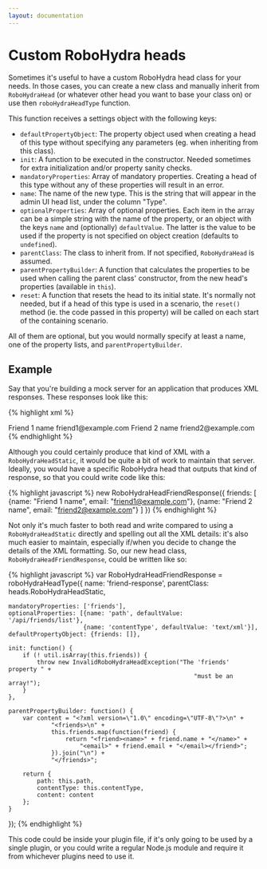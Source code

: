 ```yaml
---
layout: documentation
---
```

Custom RoboHydra heads
======================

Sometimes it's useful to have a custom RoboHydra head class for your
needs. In those cases, you can create a new class and manually inherit
from `RoboHydraHead` (or whatever other head you want to base your
class on) or use then `roboHydraHeadType` function.

This function receives a settings object with the following keys:

* `defaultPropertyObject`: The property object used when creating a
  head of this type without specifying any parameters (eg. when
  inheriting from this class).
* `init`: A function to be executed in the constructor. Needed
  sometimes for extra initialization and/or property sanity checks.
* `mandatoryProperties`: Array of mandatory properties. Creating a
  head of this type without any of these properties will result in an
  error.
* `name`: The name of the new type. This is the string that will
  appear in the admin UI head list, under the column "Type".
* `optionalProperties`: Array of optional properties. Each item in the
  array can be a simple string with the name of the property, or an
  object with the keys `name` and (optionally) `defaultValue`. The
  latter is the value to be used if the property is not specified on
  object creation (defaults to `undefined`).
* `parentClass`: The class to inherit from. If not specified,
  `RoboHydraHead` is assumed.
* `parentPropertyBuilder`: A function that calculates the properties
  to be used when calling the parent class' constructor, from the new
  head's properties (available in `this`).
* `reset`: A function that resets the head to its initial state. It's
  normally not needed, but if a head of this type is used in a
  scenario, the `reset()` method (ie. the code passed in this
  property) will be called on each start of the containing scenario.

All of them are optional, but you would normally specify at least a
name, one of the property lists, and `parentPropertyBuilder`.

Example
-------

Say that you're building a mock server for an application that
produces XML responses. These responses look like this:

{% highlight xml %}
<?xml version="1.0" encoding="UTF-8"?>
<friends>
  <friend>
    <name>Friend 1 name</name>
    <email>friend1@example.com</email>
  </friend>
  <friend>
    <name>Friend 2 name</name>
    <email>friend2@example.com</email>
  </friend>
</friends>
{% endhighlight %}

Although you could certainly produce that kind of XML with a
`RoboHydraHeadStatic`, it would be quite a bit of work to maintain
that server. Ideally, you would have a specific RoboHydra head that
outputs that kind of response, so that you could write code like this:

{% highlight javascript %}
new RoboHydraHeadFriendResponse({
    friends: [
        {name: "Friend 1 name",
         email: "friend1@example.com"},
        {name: "Friend 2 name",
         email: "friend2@example.com"}
    ]
})
{% endhighlight %}

Not only it's much faster to both read and write compared to using a
`RoboHydraHeadStatic` directly and spelling out all the XML details:
it's also much easier to maintain, especially if/when you decide to
change the details of the XML formatting. So, our new head class,
`RoboHydraHeadFriendResponse`, could be written like so:

{% highlight javascript %}
var RoboHydraHeadFriendResponse = roboHydraHeadType({
    name: 'friend-response',
    parentClass: heads.RoboHydraHeadStatic,

    mandatoryProperties: ['friends'],
    optionalProperties: [{name: 'path', defaultValue: '/api/friends/list'},
                         {name: 'contentType', defaultValue: 'text/xml'}],
    defaultPropertyObject: {friends: []},

    init: function() {
        if (! util.isArray(this.friends)) {
            throw new InvalidRoboHydraHeadException("The 'friends' property " +
                                                        "must be an array!");
        }
    },

    parentPropertyBuilder: function() {
        var content = "<?xml version=\"1.0\" encoding=\"UTF-8\"?>\n" +
                "<friends>\n" +
                this.friends.map(function(friend) {
                    return "<friend><name>" + friend.name + "</name>" +
                        "<email>" + friend.email + "</email></friend>";
                }).join("\n") +
                "</friends>";

        return {
            path: this.path,
            contentType: this.contentType,
            content: content
        };
    }
});
{% endhighlight %}

This code could be inside your plugin file, if it's only going to be
used by a single plugin, or you could write a regular Node.js module
and require it from whichever plugins need to use it.

